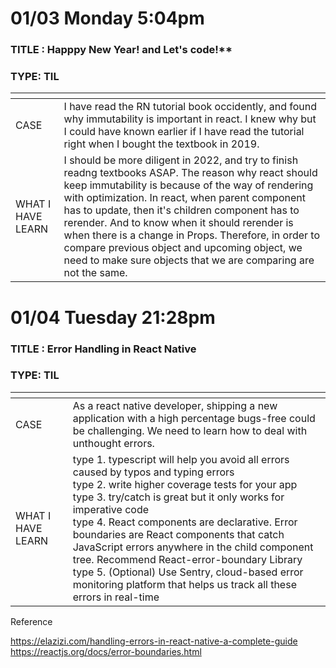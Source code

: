 # 01/03 Monday 5:04pm <br/>

### TITLE : Happpy New Year! and Let's code!\*\* <br/>

### TYPE: TIL

| <!-- -->          | <!-- -->                                                                                                                                                                                                                                                                                                                                                                                                                                                                                      |
| ----------------- | --------------------------------------------------------------------------------------------------------------------------------------------------------------------------------------------------------------------------------------------------------------------------------------------------------------------------------------------------------------------------------------------------------------------------------------------------------------------------------------------- |
| CASE              | I have read the RN tutorial book occidently, and found why immutability is important in react. I knew why but I could have known earlier if I have read the tutorial right when I bought the textbook in 2019.                                                                                                                                                                                                                                                                                |
| WHAT I HAVE LEARN | I should be more diligent in 2022, and try to finish readng textbooks ASAP. The reason why react should keep immutability is because of the way of rendering with optimization. In react, when parent component has to update, then it's children component has to rerender. And to know when it should rerender is when there is a change in Props. Therefore, in order to compare previous object and upcoming object, we need to make sure objects that we are comparing are not the same. |

# 01/04 Tuesday 21:28pm <br/>

### TITLE : Error Handling in React Native <br/>

### TYPE: TIL

| <!-- -->          | <!-- -->                                                                                                                                                                                                                                                                                                                                                                                                                                                                                                                                       |
| ----------------- | ---------------------------------------------------------------------------------------------------------------------------------------------------------------------------------------------------------------------------------------------------------------------------------------------------------------------------------------------------------------------------------------------------------------------------------------------------------------------------------------------------------------------------------------------- |
| CASE              | As a react native developer, shipping a new application with a high percentage bugs-free could be challenging. We need to learn how to deal with unthought errors.                                                                                                                                                                                                                                                                                                                                                                             |
| WHAT I HAVE LEARN | type 1. typescript will help you avoid all errors caused by typos and typing errors <br/> type 2. write higher coverage tests for your app <br/> type 3. try/catch is great but it only works for imperative code <br/> type 4. React components are declarative. Error boundaries are React components that catch JavaScript errors anywhere in the child component tree. Recommend React-error-boundary Library <br/> type 5. (Optional) Use Sentry, cloud-based error monitoring platform that helps us track all these errors in real-time |

Reference

https://elazizi.com/handling-errors-in-react-native-a-complete-guide
https://reactjs.org/docs/error-boundaries.html
